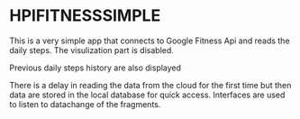 # HPIFITNESSSIMPLE
This is a very simple app that connects to Google Fitness Api and reads the daily steps.
The visulization part is disabled. 

Previous daily steps history are also displayed 

There is a delay in reading the data from the cloud for the first time but then data are stored in the local database for quick access.
Interfaces are used to listen to datachange of the fragments.


